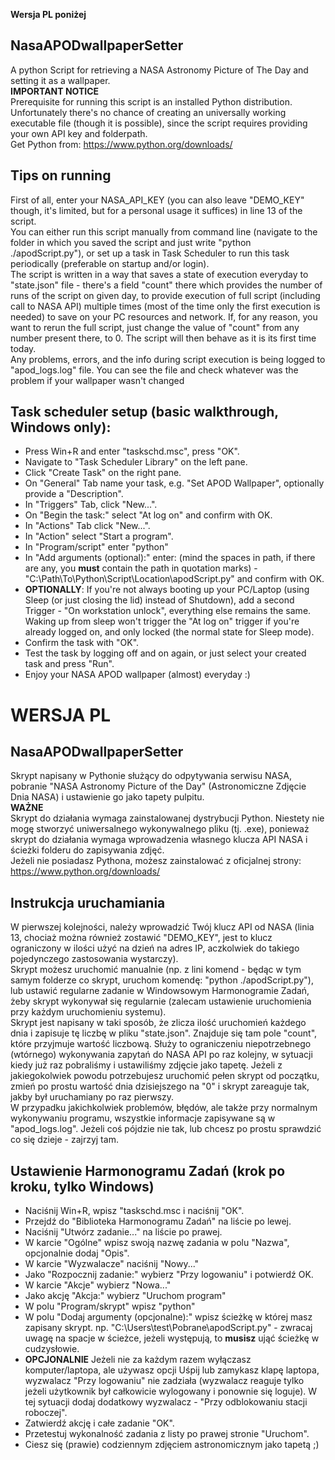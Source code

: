 **Wersja PL poniżej**
## NasaAPODwallpaperSetter
A python Script for retrieving a NASA Astronomy Picture of The Day and setting it as a wallpaper.\
**IMPORTANT NOTICE**\
Prerequisite for running this script is an installed Python distribution. Unfortunately there's no chance of creating an universally working executable file (though it is possible), since the script requires providing your own API key and folderpath.\
Get Python from: https://www.python.org/downloads/

## Tips on running
First of all, enter your NASA_API_KEY (you can also leave "DEMO_KEY" though, it's limited, but for a personal usage it suffices) in line 13 of the script.\
You can either run this script manually from command line (navigate to the folder in which you saved the script and just write "python ./apodScript.py"), or set up a task in Task Scheduler to run this task periodically (preferable on startup and/or login).\
The script is written in a way that saves a state of execution everyday to "state.json" file - there's a field "count" there which provides the number of runs of the script on given day, to provide execution of full script (including call to NASA API) multiple times (most of the time only the first execution is needed) to save on your PC resources and network. If, for any reason, you want to rerun the full script, just change the value of "count" from any number present there, to 0. The script will then behave as it is its first time today.\
Any problems, errors, and the info during script execution is being logged to "apod_logs.log" file. You can see the file and check whatever was the problem if your wallpaper wasn't changed

## Task scheduler setup (basic walkthrough, Windows only):
* Press Win+R and enter "taskschd.msc", press "OK".
* Navigate to "Task Scheduler Library" on the left pane.
* Click "Create Task" on the right pane.
* On "General" Tab name your task, e.g. "Set APOD Wallpaper", optionally provide a "Description".
* In "Triggers" Tab, click "New...".
* On "Begin the task:" select "At log on" and confirm with OK.
* In "Actions" Tab click "New...".
* In "Action" select "Start a program".
* In "Program/script" enter "python"
* In "Add arguments (optional):" enter: (mind the spaces in path, if there are any, you **must** contain the path in quotation marks) - "C:\Path\To\Python\Script\Location\apodScript.py" and confirm with OK.
* **OPTIONALLY**: If you're not always booting up your PC/Laptop (using Sleep (or just closing the lid) instead of Shutdown), add a second Trigger - "On workstation unlock", everything else remains the same. Waking up from sleep won't trigger the "At log on" trigger if you're already logged on, and only locked (the normal state for Sleep mode).
* Confirm the task with "OK".
* Test the task by logging off and on again, or just select your created task and press "Run".
* Enjoy your NASA APOD wallpaper (almost) everyday :)

# **WERSJA PL**
## NasaAPODwallpaperSetter
Skrypt napisany w Pythonie służący do odpytywania serwisu NASA, pobranie "NASA Astronomy Picture of the Day" (Astronomiczne Zdjęcie Dnia NASA) i ustawienie go jako tapety pulpitu.\
**WAŻNE** \
Skrypt do działania wymaga zainstalowanej dystrybucji Python. Niestety nie mogę stworzyć uniwersalnego wykonywalnego pliku (tj. .exe), ponieważ skrypt do działania wymaga wprowadzenia własnego klucza API NASA i ścieżki folderu do zapisywania zdjęć.\
Jeżeli nie posiadasz Pythona, możesz zainstalować z oficjalnej strony: https://www.python.org/downloads/

## Instrukcja uruchamiania
W pierwszej kolejności, należy wprowadzić Twój klucz API od NASA (linia 13, chociaż można również zostawić "DEMO_KEY", jest to klucz ograniczony w ilości użyć na dzień na adres IP, aczkolwiek do takiego pojedynczego zastosowania wystarczy).\
Skrypt możesz uruchomić manualnie (np. z lini komend - będąc w tym samym folderze co skrypt, uruchom komendę: "python ./apodScript.py"), lub ustawić regularne zadanie w Windowsowym Harmonogramie Zadań, żeby skrypt wykonywał się regularnie (zalecam ustawienie uruchomienia przy każdym uruchomieniu systemu).\
Skrypt jest napisany w taki sposób, że zlicza ilość uruchomień każdego dnia i zapisuje tę liczbę w pliku "state.json". Znajduje się tam pole "count", które przyjmuje wartość liczbową. Służy to ograniczeniu niepotrzebnego (wtórnego) wykonywania zapytań do NASA API po raz kolejny, w sytuacji kiedy już raz pobraliśmy i ustawiliśmy zdjęcie jako tapetę. Jeżeli z jakiegokolwiek powodu potrzebujesz uruchomić pełen skrypt od początku, zmień po prostu wartość dnia dzisiejszego na "0" i skrypt zareaguje tak, jakby był uruchamiany po raz pierwszy.\
W przypadku jakichkolwiek problemów, błędów, ale także przy normalnym wykonywaniu programu, wszystkie informacje zapisywane są w "apod_logs.log". Jeżeli coś pójdzie nie tak, lub chcesz po prostu sprawdzić co się dzieje - zajrzyj tam.

## Ustawienie Harmonogramu Zadań (krok po kroku, tylko Windows)
* Naciśnij Win+R, wpisz "taskschd.msc i naciśnij "OK".
* Przejdź do "Biblioteka Harmonogramu Zadań" na liście po lewej.
* Naciśnij "Utwórz zadanie..." na liście po prawej.
* W karcie "Ogólne" wpisz swoją nazwę zadania w polu "Nazwa", opcjonalnie dodaj "Opis".
* W karcie "Wyzwalacze" naciśnij "Nowy..."
* Jako "Rozpocznij zadanie:" wybierz "Przy logowaniu" i potwierdź OK.
* W karcie "Akcje" wybierz "Nowa..."
* Jako akcję "Akcja:" wybierz "Uruchom program"
* W polu "Program/skrypt" wpisz "python"
* W polu "Dodaj argumenty (opcjonalne):" wpisz ścieżkę w której masz zapisany skrypt. np. "C:\Users\test\Pobrane\apodScript.py" - zwracaj uwagę na spacje w ścieżce, jeżeli występują, to **musisz** ująć ścieżkę w cudzysłowie.
* **OPCJONALNIE** Jeżeli nie za każdym razem wyłączasz komputer/laptopa, ale używasz opcji Uśpij lub zamykasz klapę laptopa, wyzwalacz "Przy logowaniu" nie zadziała (wyzwalacz reaguje tylko jeżeli użytkownik był całkowicie wylogowany i ponownie się loguje). W tej sytuacji dodaj dodatkowy wyzwalacz - "Przy odblokowaniu stacji roboczej".  
* Zatwierdź akcję i całe zadanie "OK".
* Przetestuj wykonalność zadania z listy po prawej stronie "Uruchom".
* Ciesz się (prawie) codziennym zdjęciem astronomicznym jako tapetą ;)
